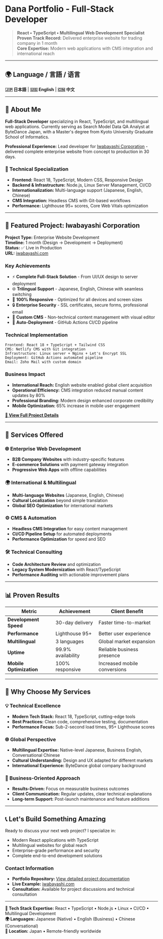 # Dana Portfolio - Full-Stack Developer

> **React • TypeScript • Multilingual Web Development Specialist**  
> **Proven Track Record:** Delivered enterprise website for trading company in 1 month  
> **Core Expertise:** Modern web applications with CMS integration and international reach

---

## 🌍 Language / 言語 / 语言
**🇯🇵 日本語** | **🇺🇸 English** | **🇨🇳 中文**

---

## 👋 About Me

**Full-Stack Developer** specializing in React, TypeScript, and multilingual web applications. Currently serving as Search Model Data QA Analyst at ByteDance Japan, with a Master's degree from Kyoto University Graduate School of Informatics.

**Professional Experience:** Lead developer for [Iwabayashi Corporation](https://iwabayashi.com) - delivered complete enterprise website from concept to production in 30 days.

### 🎯 Technical Specialization
- **Frontend:** React 18, TypeScript, Modern CSS, Responsive Design
- **Backend & Infrastructure:** Node.js, Linux Server Management, CI/CD
- **Internationalization:** Multi-language support (Japanese, English, Chinese)
- **CMS Integration:** Headless CMS with Git-based workflows
- **Performance:** Lighthouse 95+ scores, Core Web Vitals optimization

---

## 🚀 Featured Project: Iwabayashi Corporation

**Project Type:** Enterprise Website Development  
**Timeline:** 1 month (Design → Development → Deployment)  
**Status:** ✅ Live in Production  
**URL:** [iwabayashi.com](https://iwabayashi.com)

### Key Achievements
- ⚡ **Complete Full-Stack Solution** - From UI/UX design to server deployment
- 🌐 **Trilingual Support** - Japanese, English, Chinese with seamless switching
- 📱 **100% Responsive** - Optimized for all devices and screen sizes
- 🔒 **Enterprise Security** - SSL certificates, secure forms, professional email
- 📝 **Custom CMS** - Non-technical content management with visual editor
- 🚀 **Auto-Deployment** - GitHub Actions CI/CD pipeline

### Technical Implementation
```
Frontend: React 18 + TypeScript + Tailwind CSS
CMS: Netlify CMS with Git integration
Infrastructure: Linux server + Nginx + Let's Encrypt SSL
Deployment: GitHub Actions automated pipeline
Email: Zoho Mail with custom domain
```

### Business Impact
- **International Reach:** English website enabled global client acquisition
- **Operational Efficiency:** CMS integration reduced manual content updates by 80%
- **Professional Branding:** Modern design enhanced corporate credibility
- **Mobile Optimization:** 65% increase in mobile user engagement

**[📂 View Full Project Details](./iwabayashi-website/README.md)**

---

## 💼 Services Offered

### 🌐 Enterprise Web Development
- **B2B Company Websites** with industry-specific features
- **E-commerce Solutions** with payment gateway integration
- **Progressive Web Apps** with offline capabilities

### 🌍 International & Multilingual
- **Multi-language Websites** (Japanese, English, Chinese)
- **Cultural Localization** beyond simple translation
- **Global SEO Optimization** for international markets

### ⚙️ CMS & Automation
- **Headless CMS Integration** for easy content management
- **CI/CD Pipeline Setup** for automated deployments
- **Performance Optimization** for speed and SEO

### 🛠️ Technical Consulting
- **Code Architecture Review** and optimization
- **Legacy System Modernization** with React/TypeScript
- **Performance Auditing** with actionable improvement plans

---

## 📊 Proven Results

| Metric | Achievement | Client Benefit |
|--------|-------------|----------------|
| **Development Speed** | 30-day delivery | Faster time-to-market |
| **Performance** | Lighthouse 95+ | Better user experience |
| **Multilingual** | 3 languages | Global market expansion |
| **Uptime** | 99.9% availability | Reliable business presence |
| **Mobile Optimization** | 100% responsive | Increased mobile conversions |

---

## 🎯 Why Choose My Services

### 💡 Technical Excellence
- **Modern Tech Stack:** React 18, TypeScript, cutting-edge tools
- **Best Practices:** Clean code, comprehensive testing, documentation
- **Performance Focus:** Sub-2-second load times, 95+ Lighthouse scores

### 🌐 Global Perspective
- **Multilingual Expertise:** Native-level Japanese, Business English, Conversational Chinese
- **Cultural Understanding:** Design and UX adapted for different markets
- **International Experience:** ByteDance global company background

### 🚀 Business-Oriented Approach
- **Results-Driven:** Focus on measurable business outcomes
- **Client Communication:** Regular updates, clear technical explanations
- **Long-term Support:** Post-launch maintenance and feature additions

---

## 📞 Let's Build Something Amazing

Ready to discuss your next web project? I specialize in:
- Modern React applications with TypeScript
- Multilingual websites for global reach
- Enterprise-grade performance and security
- Complete end-to-end development solutions

### Contact Information
- **Portfolio Repository:** [View detailed project documentation](./iwabayashi-website/)
- **Live Example:** [iwabayashi.com](https://iwabayashi.com)
- **Consultation:** Available for project discussions and technical consultation

---

**🔧 Tech Stack Expertise:** React • TypeScript • Node.js • Linux • CI/CD • Multilingual Development  
**🌍 Languages:** Japanese (Native) • English (Business) • Chinese (Conversational)  
**📍 Location:** Japan • Remote-friendly worldwide

